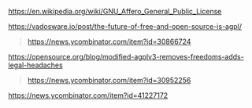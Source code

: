 https://en.wikipedia.org/wiki/GNU_Affero_General_Public_License

https://vadosware.io/post/the-future-of-free-and-open-source-is-agpl/
> https://news.ycombinator.com/item?id=30866724

https://opensource.org/blog/modified-agplv3-removes-freedoms-adds-legal-headaches
> https://news.ycombinator.com/item?id=30952256

https://news.ycombinator.com/item?id=41227172

